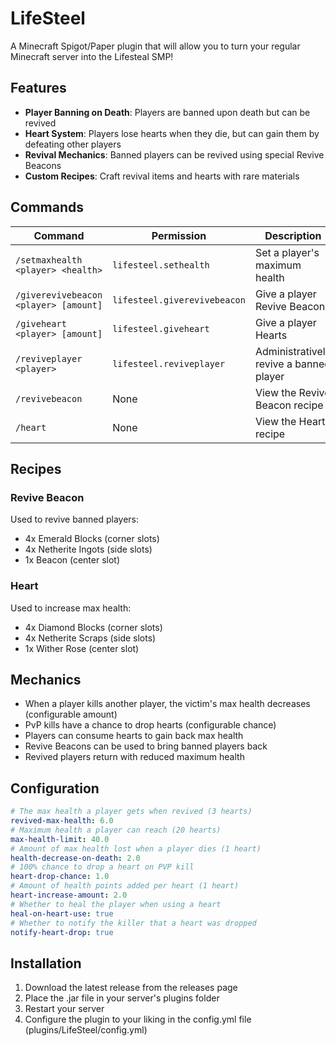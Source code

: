 # LifeSteel

A Minecraft Spigot/Paper plugin that will allow you to turn your regular Minecraft server into the Lifesteal SMP!

## Features

- **Player Banning on Death**: Players are banned upon death but can be revived
- **Heart System**: Players lose hearts when they die, but can gain them by defeating other players
- **Revival Mechanics**: Banned players can be revived using special Revive Beacons
- **Custom Recipes**: Craft revival items and hearts with rare materials

## Commands

| Command | Permission | Description |
|---------|------------|-------------|
| `/setmaxhealth <player> <health>` | `lifesteel.sethealth` | Set a player's maximum health |
| `/giverevivebeacon <player> [amount]` | `lifesteel.giverevivebeacon` | Give a player Revive Beacons |
| `/giveheart <player> [amount]` | `lifesteel.giveheart` | Give a player Hearts |
| `/reviveplayer <player>` | `lifesteel.reviveplayer` | Administratively revive a banned player |
| `/revivebeacon` | None | View the Revive Beacon recipe |
| `/heart` | None | View the Heart recipe |

## Recipes

### Revive Beacon
Used to revive banned players:
- 4x Emerald Blocks (corner slots)
- 4x Netherite Ingots (side slots)
- 1x Beacon (center slot)

### Heart
Used to increase max health:
- 4x Diamond Blocks (corner slots)
- 4x Netherite Scraps (side slots)
- 1x Wither Rose (center slot)

## Mechanics

- When a player kills another player, the victim's max health decreases (configurable amount)
- PvP kills have a chance to drop hearts (configurable chance)
- Players can consume hearts to gain back max health
- Revive Beacons can be used to bring banned players back
- Revived players return with reduced maximum health

## Configuration

```yaml
# The max health a player gets when revived (3 hearts)
revived-max-health: 6.0
# Maximum health a player can reach (20 hearts)
max-health-limit: 40.0
# Amount of max health lost when a player dies (1 heart)
health-decrease-on-death: 2.0
# 100% chance to drop a heart on PVP kill
heart-drop-chance: 1.0
# Amount of health points added per heart (1 heart)
heart-increase-amount: 2.0
# Whether to heal the player when using a heart
heal-on-heart-use: true
# Whether to notify the killer that a heart was dropped
notify-heart-drop: true
```

## Installation

1. Download the latest release from the releases page
2. Place the .jar file in your server's plugins folder
3. Restart your server
4. Configure the plugin to your liking in the config.yml file (plugins/LifeSteel/config.yml)
